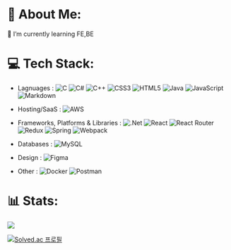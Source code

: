 # 💫 About Me:
🌱 I’m currently learning FE,BE


# 💻 Tech Stack:
* Lagnuages : 
![C](https://img.shields.io/badge/c-%2300599C.svg?style=flat-square&logo=c&logoColor=white) ![C#](https://img.shields.io/badge/c%23-%23239120.svg?style=flat-square&logo=c-sharp&logoColor=white) ![C++](https://img.shields.io/badge/c++-%2300599C.svg?style=flat-square&logo=c%2B%2B&logoColor=white) ![CSS3](https://img.shields.io/badge/css3-%231572B6.svg?style=flat-square&logo=css3&logoColor=white) ![HTML5](https://img.shields.io/badge/html5-%23E34F26.svg?style=flat-square&logo=html5&logoColor=white) ![Java](https://img.shields.io/badge/java-%23ED8B00.svg?style=flat-square&logo=java&logoColor=white) ![JavaScript](https://img.shields.io/badge/javascript-%23323330.svg?style=flat-square&logo=javascript&logoColor=%23F7DF1E) ![Markdown](https://img.shields.io/badge/markdown-%23000000.svg?style=flat-square&logo=markdown&logoColor=white) 

* Hosting/SaaS :
![AWS](https://img.shields.io/badge/AWS-%23FF9900.svg?style=flat-square&logo=amazon-aws&logoColor=white)

* Frameworks, Platforms & Libraries :
![.Net](https://img.shields.io/badge/.NET-5C2D91?style=flat-square&logo=.net&logoColor=white) ![React](https://img.shields.io/badge/react-%2320232a.svg?style=flat-square&logo=react&logoColor=%2361DAFB) ![React Router](https://img.shields.io/badge/React_Router-CA4245?style=flat-square&logo=react-router&logoColor=white) ![Redux](https://img.shields.io/badge/redux-%23593d88.svg?style=flat-square&logo=redux&logoColor=white) ![Spring](https://img.shields.io/badge/spring-%236DB33F.svg?style=flat-square&logo=spring&logoColor=white) ![Webpack](https://img.shields.io/badge/webpack-%238DD6F9.svg?style=flat-square&logo=webpack&logoColor=black) 
* Databases :
![MySQL](https://img.shields.io/badge/mysql-%2300f.svg?style=flat-square&logo=mysql&logoColor=white) 

* Design : 
![Figma](https://img.shields.io/badge/figma-%23F24E1E.svg?style=flat-square&logo=figma&logoColor=white)

* Other :
![Docker](https://img.shields.io/badge/docker-%230db7ed.svg?style=flat-square&logo=docker&logoColor=white) ![Postman](https://img.shields.io/badge/Postman-FF6C37?style=flat-square&logo=postman&logoColor=white)

# 📊 Stats:
![](https://github-readme-stats.vercel.app/api?username=kimsuyeon0916&theme=default&hide_border=false&include_all_commits=false&count_private=true)<br/>

[![Solved.ac
프로필](http://mazassumnida.wtf/api/v2/generate_badge?boj=kimsuyeon_0916)](https://solved.ac/kimsuyeon_0916)

